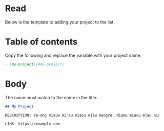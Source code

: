 # Read

Below is the template to adding your project to the list.

# Table of contents

Copy the following and replace the variable with your project name:

```md
- [my-project](#my-project)
```

# Body

The name must match to the name in the title:

```md
## My Project

DESCRIPTION: Ya-ong miauw mi'au miaou njäu meogre. Niaou miaou mjau niaou mi'au. Mjá ngiyaw miáú miauw mjau miauw meo.

LINK: https://example.com
```
